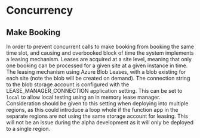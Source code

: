 # Concurrency

## Make Booking

In order to prevent concurrent calls to make booking from booking the same time slot, and causing and overbooked block of time the system implements a leasing mechanism. Leases are acquired at a site level, meaning that only one booking can be processed for a given site at a given instance in time. The leasing mechanism using Azure Blob Leases, with a blob existing for each site (note the blob will be created on demand). The connection string to the blob storage account is configured with the LEASE_MANAGER_CONNECTION application setting. This can be set to `local` to allow local testing using an in memory lease manager. Consideration should be given to this setting when deploying into multiple regions, as this could introduce a loop whole if the function app in the separate regions are not using the same storage account for leasing. This will not be an issue during the alpha development as it will only be deployed to a single region.
